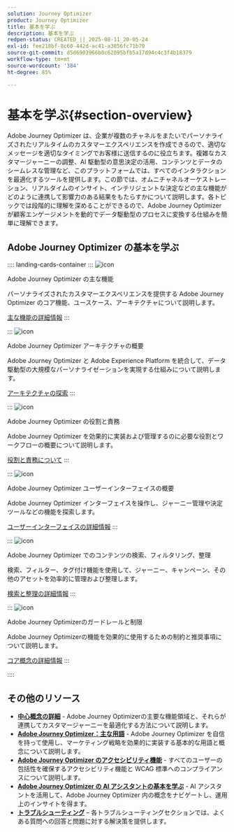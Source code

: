 ```yaml
---
solution: Journey Optimizer
product: Journey Optimizer
title: 基本を学ぶ
description: 基本を学ぶ
redpen-status: CREATED_||_2025-08-11_20-05-24
exl-id: fee218bf-8c60-442d-ac41-a3856fc71b70
source-git-commit: d5d6903966b0c62095bfb5a17d94c4c3f4b18379
workflow-type: tm+mt
source-wordcount: '384'
ht-degree: 85%

---
```


# 基本を学ぶ{#section-overview}

Adobe Journey Optimizer は、企業が複数のチャネルをまたいでパーソナライズされたリアルタイムのカスタマーエクスペリエンスを作成できるので、適切なメッセージを適切なタイミングでお客様に送信するのに役立ちます。複雑なカスタマージャーニーの調整、AI 駆動型の意思決定の活用、コンテンツとデータのシームレスな管理など、このプラットフォームでは、すべてのインタラクションを最適化するツールを提供します。この節では、オムニチャネルオーケストレーション、リアルタイムのインサイト、インテリジェントな決定などの主な機能がどのように連携して影響力のある結果をもたらすかについて説明します。各トピックでは段階的に理解を深めることができるので、Adobe Journey Optimizer が顧客エンゲージメントを動的でデータ駆動型のプロセスに変換する仕組みを簡単に理解できます。

## Adobe Journey Optimizer の基本を学ぶ

:::: landing-cards-container
:::
![icon](https://cdn.experienceleague.adobe.com/icons/book.svg?lang=ja)

Adobe Journey Optimizer の主な機能

パーソナライズされたカスタマーエクスペリエンスを提供する Adobe Journey Optimizer のコア機能、ユースケース、アーキテクチャについて説明します。

[主な機能の詳細情報](../using/start/get-started.md)
:::

:::
![icon](https://cdn.experienceleague.adobe.com/icons/code-branch.svg?lang=ja)

Adobe Journey Optimizer アーキテクチャの概要

Adobe Journey Optimizer と Adobe Experience Platform を統合して、データ駆動型の大規模なパーソナライゼーションを実現する仕組みについて説明します。

[アーキテクチャの探索](../using/start/architecture-concepts-redpen.md)
:::

:::
![icon](https://cdn.experienceleague.adobe.com/icons/list-check.svg?lang=ja)

Adobe Journey Optimizer の役割と責務

Adobe Journey Optimizer を効果的に実装および管理するのに必要な役割とワークフローの概要について説明します。

[役割と責務について](../using/start/quick-start.md)
:::

:::
![icon](https://cdn.experienceleague.adobe.com/icons/gear.svg?lang=ja)

Adobe Journey Optimizer ユーザーインターフェイスの概要

Adobe Journey Optimizer インターフェイスを操作し、ジャーニー管理や決定ツールなどの機能を探索します。

[ユーザーインターフェイスの詳細情報](../using/start/user-interface.md)
:::

:::
![icon](https://cdn.experienceleague.adobe.com/icons/circle-play.svg?lang=ja)

Adobe Journey Optimizer でのコンテンツの検索、フィルタリング、整理

検索、フィルター、タグ付け機能を使用して、ジャーニー、キャンペーン、その他のアセットを効率的に管理および整理します。

[検索と整理の詳細情報](../using/start/search-filter-categorize.md)
:::

:::
![icon](https://cdn.experienceleague.adobe.com/icons/puzzle-piece.svg?lang=ja)

Adobe Journey Optimizerのガードレールと制限

Adobe Journey Optimizerの機能を効果的に使用するための制約と推奨事項について説明します。

[コア概念の詳細情報](../using/start/guardrails.md)
:::

::::


## その他のリソース

- **[中心概念の詳細](../using/start/functional-areas-redpen.md)** - Adobe Journey Optimizerの主要な機能領域と、それらが連携してカスタマージャーニーを最適化する方法について説明します。
- **[Adobe Journey Optimizer：主な用語](../using/start/terminology-md-redpen.md)** - Adobe Journey Optimizer を自信を持って使用し、マーケティング戦略を効果的に実装する基本的な用語と概念について説明します。
- **[Adobe Journey Optimizer のアクセシビリティ機能](../using/start/accessibility.md)** - すべてのユーザーの包括性を確保するアクセシビリティ機能と WCAG 標準へのコンプライアンスについて説明します。
- **[Adobe Journey Optimizer の AI アシスタントの基本を学ぶ](../using/start/ai-assistant.md)** - AI アシスタントを活用して、Adobe Journey Optimizer 内の概念をナビゲートし、運用上のインサイトを得ます。
- **[トラブルシューティング](../using/start/troubleshooting.md)** – 各トラブルシューティングセクションでは、よくある質問への回答と問題に対する解決策を提供します。

